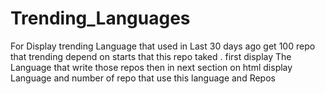 # Trending_Languages
For Display trending Language that used in Last 30 days ago
get 100 repo that trending depend on starts that this repo taked .
first display The Language that write those repos then in next section on html display Language and number of repo that use this language and Repos 
